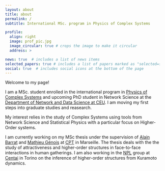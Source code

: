 ```yaml
---
layout: about
title: about
permalink: /
subtitle: International MSc. program in Physics of Complex Systems

profile:
  align: right
  image: prof_pic.jpg
  image_circular: true # crops the image to make it circular
  address: >

news: true  # includes a list of news items
selected_papers: true # includes a list of papers marked as "selected={true}"
social: true  # includes social icons at the bottom of the page
---
```


Welcome to my page!

I am a MSc. student enrolled in the international program in [Physics of Complex Systems](http://www.pcs.polito.it) and upcoming PhD student in Network Science at the [Department of Network and Data Science at CEU](https://networkdatascience.ceu.edu). I am moving my first steps into graduate studies and reasearch. 

My interest relies in the study of Complex Systems using tools from Network Science and Statistical Physics with a particular focus on Higher-Order systems.

I am currently working on my MSc thesis under the supervision of [Alain Barrat](https://www.cpt.univ-mrs.fr/~barrat/english.html) and [Mathieu Génois](https://www.cpt.univ-mrs.fr/spip.php?page=personne&id_personne=143&lang=en) at [CPT](https://www.cpt.univ-mrs.fr/?lang=en) in Marseille. The thesis deals with the the study of attractiveness and higher-order structures in face-to-face interactions in human gatherings. I am also working in the [NPL](https://nplresearch.github.io) group at [Centai](https://centai.eu/home) in Torino on the inference of higher-order structures from Kuramoto dynamics. 
